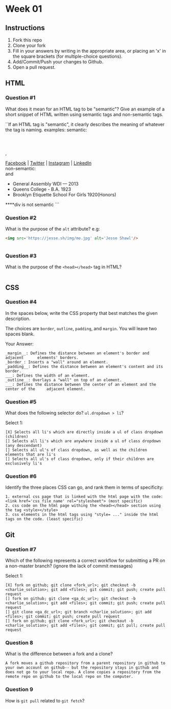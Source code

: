 # Week 01

## Instructions

1. Fork this repo
2. Clone your fork
3. Fill in your answers by writing in the appropriate area, or placing an 'x' in
the square brackets (for multiple-choice questions).
4. Add/Commit/Push your changes to Github.
5. Open a pull request.

## HTML

### Question #1

What does it mean for an HTML tag to be "semantic"? Give an example of a short snippet of HTML written using semantic tags and non-semantic tags.

``If an HTML tag is "semantic", it clearly describes the meaning of whatever the tag is naming.
examples:
semantic: <header></header>, <nav></nav>
<footer>
      <a href='#'>Facebook</a> |
      <a href='#'>Twitter</a> |
      <a href='#'>Instagram</a> |
      <a href='#'>LinkedIn</a>
    </footer>
non-semantic: <div></div> and <span></span>
<div>
   <ul>
     <li><span class="role">General Assembly</span><span class="company"> WDI — 2013</span></li>
     <li><span class="role">Queens College</span><span class="company"> - B.A. 1923</span></li>
     <li><span class="role">Brooklyn Etiquette School For Girls</span> <span class="company"> 1920(Honors)</span></li>
   </ul>
   </div> ****div is not semantic
```

### Question #2

What is the purpose of the `alt` attribute? e.g:

```html
<img src='https://jesse.sh/img/me.jpg' alt='Jesse Shawl'/>
```

```The 'alt' attribute provides "alternate text" to accompany a photo. This can be read by the user if, for example, the photo is unable to load or the user is vision impaired and unable to see the image. The text explains the image and the 'alt' is necessary to include, especially if there are no captions with the photo.  
```

### Question #3

What is the purpose of the `<head></head>` tag in HTML?

```The data included in the 'head' tag is not displayed on the page. It may include a title that appears on the browser tab, links to other pages on the site as well as to css or js code.
```

## CSS

### Question #4

In the spaces below, write the CSS property that best matches the given description.

The choices are `border`, `outline`, `padding`, and `margin`. You will leave two spaces blank.

Your Answer:

```text
_margin__: Defines the distance between an element's border and adjacent      elements' borders.
_border_: Inserts a "wall" around an element.
_padding__: Defines the distance between an element's content and its border.
___: Defines the width of an element.
_outline__: Overlays a "wall" on top of an element.
___: Defines the distance between the center of an element and the center of the     adjacent element.
```

### Question #5

What does the following selector do?  `ul.dropdown > li`?

Select 1:
```
[X] Selects all li's which are directly inside a ul of class dropdown (children)
[] Selects all li's which are anywhere inside a ul of class dropdown (any descendant)
[] Selects all ul's of class dropdown, as well as the children elements that are li's
[] Selects all ul's of class dropdown, only if their children are exclusively li's
```

### Question #6

Identify the three places CSS can go, and rank them in terms of specificity:

```text
1. external css page that is linked with the html page with the code: <link href='css_file_name' rel="stylesheet"> (most specific)
2. css code on the html page withing the <head></head> section using the tag <style></style>
3. css elements in the html tags using "style= ..." inside the html tags on the code. (least specific)
```

## Git

### Question #7

Which of the following represents a correct workflow for submitting a PR on a non-master branch?
(ignore the lack of commit messages)

Select 1:
```
[X] fork on github; git clone <fork_url>; git checkout -b <charlie_solution>; git add <files>; git commit; git push; create pull request
[] fork on github; git clone <ga_dc_url>; git checkout -b <charlie_solution>; git add <files>; git commit; git push; create pull request
[] git clone <ga_dc_url>; git branch <charlie_solution>; git add <files>; git commit; git push; create pull request
[] fork on github; git clone <fork_url>; git checkout -b <charlie_solution>; git add <files>; git commit; git pull; create pull request
```

### Question 8

What is the difference between a fork and a clone?

```text
A fork moves a github repository from a parent repository in github to your own account on github-- but the repository stays in github and does not go to your local repo. A clone copies a repository from the remote repo on github to the local repo on the computer.
```

### Question 9

How is `git pull` related to `git fetch`?

```git fetch brings new branches from a remote repo and to a local repo. Git pull also fetches the new branches from a remote repo and brings them to a local repo, but it ALSO merges the new branch and original/current branch together. 
```
